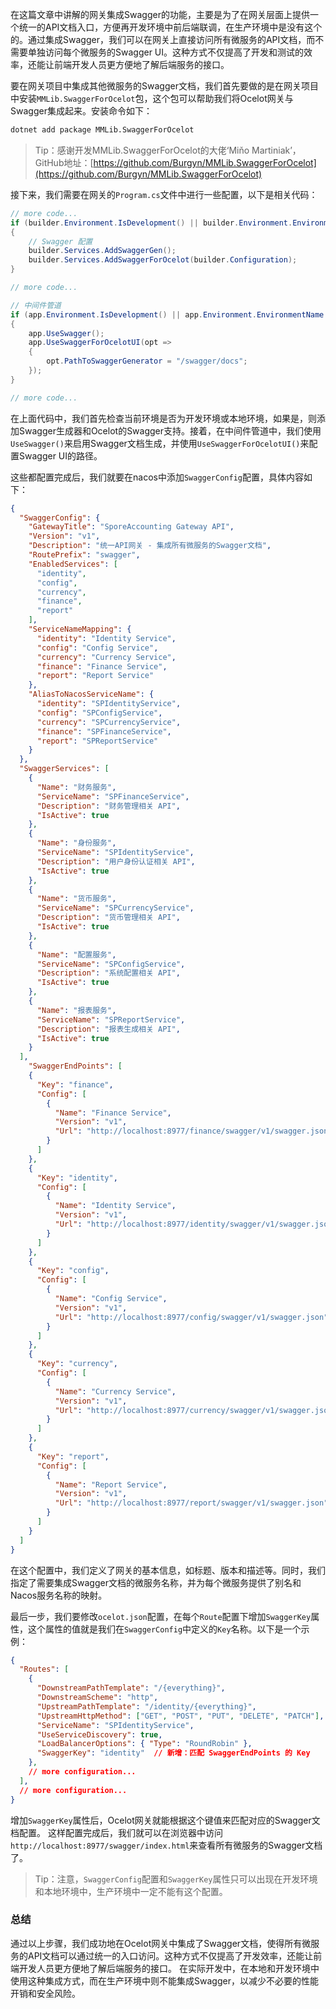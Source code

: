 在这篇文章中讲解的网关集成Swagger的功能，主要是为了在网关层面上提供一个统一的API文档入口，方便再开发环境中前后端联调，在生产环境中是没有这个的。通过集成Swagger，我们可以在网关上直接访问所有微服务的API文档，而不需要单独访问每个微服务的Swagger UI。这种方式不仅提高了开发和测试的效率，还能让前端开发人员更方便地了解后端服务的接口。

要在网关项目中集成其他微服务的Swagger文档，我们首先要做的是在网关项目中安装`MMLib.SwaggerForOcelot`包，这个包可以帮助我们将Ocelot网关与Swagger集成起来。安装命令如下：
```bash
dotnet add package MMLib.SwaggerForOcelot
```

>Tip：感谢开发MMLib.SwaggerForOcelot的大佬‘Miňo Martiniak’，GitHub地址：[https://github.com/Burgyn/MMLib.SwaggerForOcelot](https://github.com/Burgyn/MMLib.SwaggerForOcelot)

接下来，我们需要在网关的`Program.cs`文件中进行一些配置，以下是相关代码：
```csharp 
// more code...
if (builder.Environment.IsDevelopment() || builder.Environment.EnvironmentName == "Local")
{
    // Swagger 配置
    builder.Services.AddSwaggerGen();
    builder.Services.AddSwaggerForOcelot(builder.Configuration);
}

// more code...

// 中间件管道
if (app.Environment.IsDevelopment() || app.Environment.EnvironmentName == "Local")
{
    app.UseSwagger();
    app.UseSwaggerForOcelotUI(opt =>
    {
        opt.PathToSwaggerGenerator = "/swagger/docs";
    });
}

// more code...

```
在上面代码中，我们首先检查当前环境是否为开发环境或本地环境，如果是，则添加Swagger生成器和Ocelot的Swagger支持。接着，在中间件管道中，我们使用`UseSwagger()`来启用Swagger文档生成，并使用`UseSwaggerForOcelotUI()`来配置Swagger UI的路径。

这些都配置完成后，我们就要在nacos中添加`SwaggerConfig`配置，具体内容如下：
```json
{
  "SwaggerConfig": {
    "GatewayTitle": "SporeAccounting Gateway API",
    "Version": "v1",
    "Description": "统一API网关 - 集成所有微服务的Swagger文档",
    "RoutePrefix": "swagger",
    "EnabledServices": [
      "identity",
      "config", 
      "currency",
      "finance",
      "report"
    ],
    "ServiceNameMapping": {
      "identity": "Identity Service",
      "config": "Config Service",
      "currency": "Currency Service",
      "finance": "Finance Service",
      "report": "Report Service"
    },
    "AliasToNacosServiceName": {
      "identity": "SPIdentityService",
      "config": "SPConfigService",
      "currency": "SPCurrencyService",
      "finance": "SPFinanceService",
      "report": "SPReportService"
    }
  },
  "SwaggerServices": [
    {
      "Name": "财务服务",
      "ServiceName": "SPFinanceService",
      "Description": "财务管理相关 API",
      "IsActive": true
    },
    {
      "Name": "身份服务",
      "ServiceName": "SPIdentityService",
      "Description": "用户身份认证相关 API",
      "IsActive": true
    },
    {
      "Name": "货币服务",
      "ServiceName": "SPCurrencyService",
      "Description": "货币管理相关 API",
      "IsActive": true
    },
    {
      "Name": "配置服务",
      "ServiceName": "SPConfigService",
      "Description": "系统配置相关 API",
      "IsActive": true
    },
    {
      "Name": "报表服务",
      "ServiceName": "SPReportService",
      "Description": "报表生成相关 API",
      "IsActive": true
    }
  ],
    "SwaggerEndPoints": [
    {
      "Key": "finance",
      "Config": [
        {
          "Name": "Finance Service",
          "Version": "v1",
          "Url": "http://localhost:8977/finance/swagger/v1/swagger.json"
        }
      ]
    },
    {
      "Key": "identity",
      "Config": [
        {
          "Name": "Identity Service",
          "Version": "v1",
          "Url": "http://localhost:8977/identity/swagger/v1/swagger.json"
        }
      ]
    },
    {
      "Key": "config",
      "Config": [
        {
          "Name": "Config Service",
          "Version": "v1",
          "Url": "http://localhost:8977/config/swagger/v1/swagger.json"
        }
      ]
    },
    {
      "Key": "currency",
      "Config": [
        {
          "Name": "Currency Service",
          "Version": "v1",
          "Url": "http://localhost:8977/currency/swagger/v1/swagger.json"
        }
      ]
    },
    {
      "Key": "report",
      "Config": [
        {
          "Name": "Report Service",
          "Version": "v1",
          "Url": "http://localhost:8977/report/swagger/v1/swagger.json"
        }
      ]
    }
  ]
}
```
在这个配置中，我们定义了网关的基本信息，如标题、版本和描述等。同时，我们指定了需要集成Swagger文档的微服务名称，并为每个微服务提供了别名和Nacos服务名称的映射。

最后一步，我们要修改`ocelot.json`配置，在每个`Route`配置下增加`SwaggerKey`属性，这个属性的值就是我们在`SwaggerConfig`中定义的`Key`名称。以下是一个示例：
```json
{
  "Routes": [
    {
      "DownstreamPathTemplate": "/{everything}",
      "DownstreamScheme": "http",
      "UpstreamPathTemplate": "/identity/{everything}",
      "UpstreamHttpMethod": ["GET", "POST", "PUT", "DELETE", "PATCH"],
      "ServiceName": "SPIdentityService",
      "UseServiceDiscovery": true,
      "LoadBalancerOptions": { "Type": "RoundRobin" },
      "SwaggerKey": "identity"  // 新增：匹配 SwaggerEndPoints 的 Key
    },
    // more configuration...
  ],
  // more configuration...
}
```
增加`SwaggerKey`属性后，Ocelot网关就能根据这个键值来匹配对应的Swagger文档配置。
这样配置完成后，我们就可以在浏览器中访问`http://localhost:8977/swagger/index.html`来查看所有微服务的Swagger文档了。

>Tip：注意，`SwaggerConfig`配置和`SwaggerKey`属性只可以出现在开发环境和本地环境中，生产环境中一定不能有这个配置。

### 总结
通过以上步骤，我们成功地在Ocelot网关中集成了Swagger文档，使得所有微服务的API文档可以通过统一的入口访问。这种方式不仅提高了开发效率，还能让前端开发人员更方便地了解后端服务的接口。
在实际开发中，在本地和开发环境中使用这种集成方式，而在生产环境中则不能集成Swagger，以减少不必要的性能开销和安全风险。